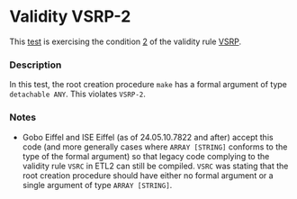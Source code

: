 # Validity VSRP-2

This [test](.) is exercising the condition [2](../Readme.md) of the validity rule [VSRP](../../vsrp/Readme.md).

### Description

In this test, the root creation procedure `make` has a formal argument of type `detachable ANY`. This violates `VSRP-2`.

### Notes

* Gobo Eiffel and ISE Eiffel (as of 24.05.10.7822 and after) accept this code (and more generally cases where `ARRAY [STRING]` conforms to the type of the formal argument) so that legacy code complying to the validity rule `VSRC` in ETL2 can still be compiled. `VSRC` was stating that the root creation procedure should have either no formal argument or a single argument of type `ARRAY [STRING]`.

